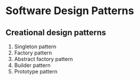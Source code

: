 # Software Design Patterns
## Creational design patterns
1. Singleton pattern
2. Factory pattern
3. Abstract factory pattern
4. Builder pattern
5. Prototype pattern
